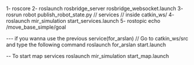 1- roscore
2- roslaunch rosbridge_server rosbridge_websocket.launch
3- rosrun robot publish_robot_state.py
// services
// inside catkin_ws/
4- roslaunch mir_simulation start_services.launch
5- rostopic echo /move_base_simple/goal

--- if you wanna use the previous service(for_arslan)
// Go to catkin_ws/src and type the following command
roslaunch for_arslan start.launch

-- To start map services
roslaunch mir_simulation start_map.launch
